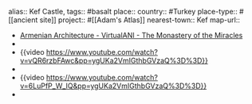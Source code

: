 alias:: Kef Castle, 
tags:: #basalt 
place::
country:: #Turkey 
place-type:: #[[ancient site]] project:: #[[Adam's Atlas]] 
nearest-town:: Kef
map-url::

- [Armenian Architecture - VirtualANI - The Monastery of the Miracles](http://virtualani.org/adilcevaz/index.htm)
-
- {{video https://www.youtube.com/watch?v=vQR6rzbFAwc&pp=ygUKa2VmIGthbGVzaQ%3D%3D}}
-
- {{video https://www.youtube.com/watch?v=6LuPfP_W_IQ&pp=ygUKa2VmIGthbGVzaQ%3D%3D}}
-